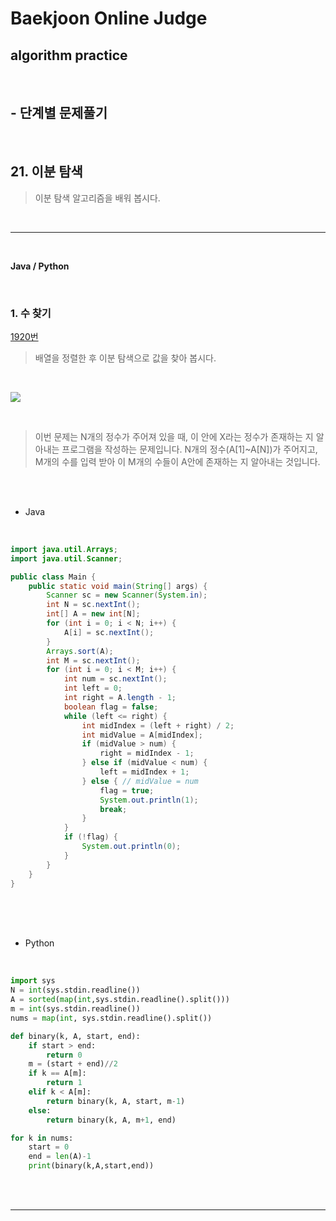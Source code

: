# Baekjoon Online Judge

## algorithm practice
<br>

## - 단계별 문제풀기
<br>

## 21. 이분 탐색

> 이분 탐색 알고리즘을 배워 봅시다.

<br>

---

<br>

**Java / Python**

<br>

### 1. 수 찾기
[1920번](https://www.acmicpc.net/problem/1920) 
> 배열을 정렬한 후 이분 탐색으로 값을 찾아 봅시다.

<br>

![](https://images.velog.io/images/jini_eun/post/f3151fd6-ec82-4f2a-81c7-a1ba910e2f24/image.png)

<br>

> 이번 문제는 N개의 정수가 주어져 있을 때, 이 안에 X라는 정수가 존재하는 지 알아내는 프로그램을 작성하는 문제입니다. N개의 정수(A[1]~A[N])가 주어지고, M개의 수를 입력 받아 이 M개의 수들이 A안에 존재하는 지 알아내는 것입니다. 

<br><br>

- Java

<br>

```java
import java.util.Arrays;
import java.util.Scanner;

public class Main {
	public static void main(String[] args) {
		Scanner sc = new Scanner(System.in);
		int N = sc.nextInt();
		int[] A = new int[N];
		for (int i = 0; i < N; i++) {
			A[i] = sc.nextInt();
		}
		Arrays.sort(A);
		int M = sc.nextInt();
		for (int i = 0; i < M; i++) {
			int num = sc.nextInt();
			int left = 0;
			int right = A.length - 1;
			boolean flag = false;
			while (left <= right) {
				int midIndex = (left + right) / 2;
				int midValue = A[midIndex];
				if (midValue > num) {
					right = midIndex - 1;
				} else if (midValue < num) {
					left = midIndex + 1;
				} else { // midValue = num
					flag = true;
					System.out.println(1);
					break;
				}
			}
			if (!flag) {
				System.out.println(0);
			}
		}
	}
}
```


<br><br><br>

- Python 

<br>

```python
import sys
N = int(sys.stdin.readline())
A = sorted(map(int,sys.stdin.readline().split()))
m = int(sys.stdin.readline())
nums = map(int, sys.stdin.readline().split())

def binary(k, A, start, end):
    if start > end:
        return 0
    m = (start + end)//2
    if k == A[m]:
        return 1
    elif k < A[m]:
        return binary(k, A, start, m-1)
    else:
        return binary(k, A, m+1, end)

for k in nums:
    start = 0
    end = len(A)-1
    print(binary(k,A,start,end))
```

<br><br>

---

<br>


